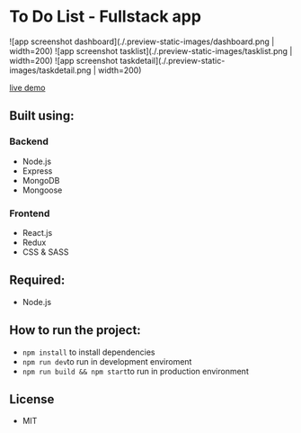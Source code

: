 # To Do List - Fullstack app

![app screenshot dashboard](./.preview-static-images/dashboard.png | width=200)
![app screenshot tasklist](./.preview-static-images/tasklist.png | width=200)
![app screenshot taskdetail](./.preview-static-images/taskdetail.png | width=200)

[live demo](https://fredyzz.github.io/newsfeed-react-redux/)

## Built using:
### Backend
- Node.js
- Express
- MongoDB
- Mongoose

### Frontend
- React.js
- Redux
- CSS & SASS


## Required:

- Node.js

## How to run the project:

- `npm install` to install dependencies
- `npm run dev`to run in development enviroment
- `npm run build && npm start`to run in production environment

## License

- MIT
